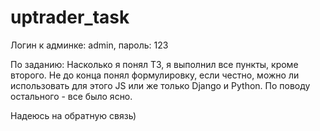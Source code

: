 # uptrader_task

Логин к админке: admin,
пароль: 123

По заданию:
Насколько я понял ТЗ, я выполнил все пункты, кроме второго. Не до конца понял формулировку, 
если честно, можно ли использовать для этого JS или же только Django и Python.
По поводу остального - все было ясно.

Надеюсь на обратную связь)
